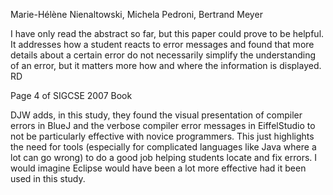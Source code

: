 Marie-Hélène Nienaltowski, Michela Pedroni, Bertrand Meyer

I have only read the abstract so far, but this paper could prove to be helpful. It addresses how a student reacts to error messages and found that more details about a certain error do not necessarily simplify the understanding of an error, but it matters more how and where the information is displayed. RD

Page 4 of SIGCSE 2007 Book

DJW adds, in this study, they found the visual presentation of compiler errors in BlueJ and the verbose compiler error messages in EiffelStudio to not be particularly effective with novice programmers.  This just highlights the need for tools (especially for complicated languages like Java where a lot can go wrong) to do a good job helping students locate and fix errors.  I would imagine Eclipse would have been a lot more effective had it been used in this study.